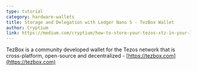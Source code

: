 ```yaml
---
type: tutorial
category: hardware-wallets
title: Storage and Delegation with Ledger Nano S - TezBox Wallet
author: Cryptium
link: https://medium.com/cryptium/how-to-store-your-tezos-xtz-in-your-ledger-nano-s-and-delegate-with-tezbox-wallet-8fb4ac2d3355
---
```


TezBox is a community developed wallet for the Tezos network that is cross-platform, open-source and decentralized - [https://tezbox.com](https://tezbox.com)

